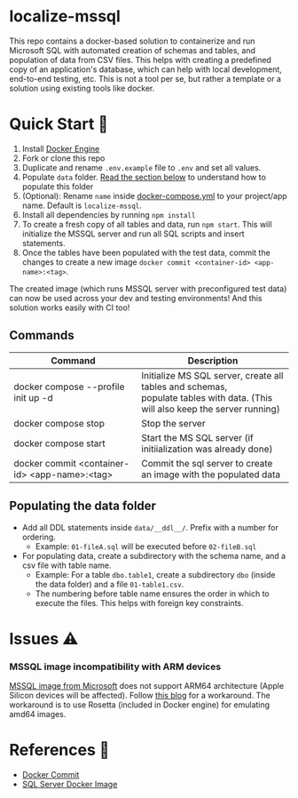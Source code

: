 # localize-mssql
This repo contains a docker-based solution to containerize and run Microsoft SQL with automated creation of schemas and tables, and population of data from CSV files. This helps with creating a predefined copy of an application's database, which can help with local development, end-to-end testing, etc. This is not a tool per se, but rather a template or a solution using existing tools like docker.
 
# Quick Start 🚀
1. Install [Docker Engine](https://docs.docker.com/engine/install/)
2. Fork or clone this repo
3. Duplicate and rename `.env.example` file to `.env` and set all values.
4. Populate `data` folder. [Read the section below](#populating-the-data-folder) to understand how to populate this folder
5. (Optional): Rename `name` inside [docker-compose.yml](https://github.com/Sanjay-George/localize-mssql/blob/06dec3986962da9ca33f85e6967a88870b6c0b85/docker-compose.yml#L1) to your project/app name. Default is `localize-mssql`.
6. Install all dependencies by running `npm install`
7. To create a fresh copy of all tables and data, run `npm start`. This will initialize the MSSQL server and run all SQL scripts and insert statements.
8. Once the tables have been populated with the test data, commit the changes to create a new image `docker commit <container-id> <app-name>:<tag>`.

The created image (which runs MSSQL server with preconfigured test data) can now be used across your dev and testing environments! And this solution works easily with CI too! 

## Commands
| Command | Description |
| --- | --- |
| docker compose --profile init up -d | Initialize MS SQL server, create all tables and schemas, <br/> populate tables with data. (This will also keep the server running) |
| docker compose stop | Stop the server |
| docker compose start | Start the MS SQL server (if initiialization was already done) |
| docker commit \<container-id> \<app-name>:\<tag> | Commit the sql server to create an image with the populated data |

## Populating the data folder
- Add all DDL statements inside `data/__ddl__/`. Prefix with a number for ordering.
    - Example: `01-fileA.sql` will be executed before `02-fileB.sql`  
- For populating data, create a subdirectory with the schema name, and a csv file with table name.
    - Example: For a table `dbo.table1`, create a subdirectory `dbo` (inside the data folder) and a file `01-table1.csv`.
    - The numbering before table name ensures the order in which to execute the files. This helps with foreign key constraints.

# Issues ⚠️
### MSSQL image incompatibility with ARM devices
[MSSQL image from Microsoft](https://hub.docker.com/_/microsoft-mssql-server) does not support ARM64 architecture (Apple Silicon devices will be affected). Follow [this blog](https://devblogs.microsoft.com/azure-sql/development-with-sql-in-containers-on-macos/) for a workaround. The workaround is to use Rosetta (included in Docker engine) for emulating amd64 images.


# References 📃
- [Docker Commit](https://docs.docker.com/engine/reference/commandline/commit/)
- [SQL Server Docker Image](https://learn.microsoft.com/en-us/sql/linux/quickstart-install-connect-docker?view=sql-server-ver16)
